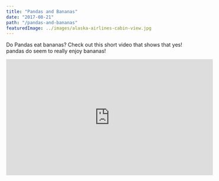 ```yaml
---
title: "Pandas and Bananas"
date: "2017-08-21"
path: "/pandas-and-bananas"
featuredImage: ../images/alaska-airlines-cabin-view.jpg
---
```


Do Pandas eat bananas? Check out this short video that shows that yes! pandas do seem to really enjoy bananas!

<iframe width="560" height="315" src="https://www.youtube.com/embed/4SZl1r2O_bY" frameborder="0" allowfullscreen></iframe>
